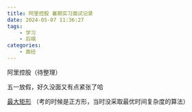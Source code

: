 ```yaml
---
title: 阿里控股 暑期实习面试记录
date: 2024-05-07 11:36:27
tags:
    - 学习
    - 后端
categories:
    - 面经
---
```

阿里控股（待整理）

五一放假，好久没面又有点紧张了哈

[最大矩形](https://leetcode.cn/problems/maximal-rectangle/description/)
（考的时候是正方形，当时没采取最优时间复杂度的算法）